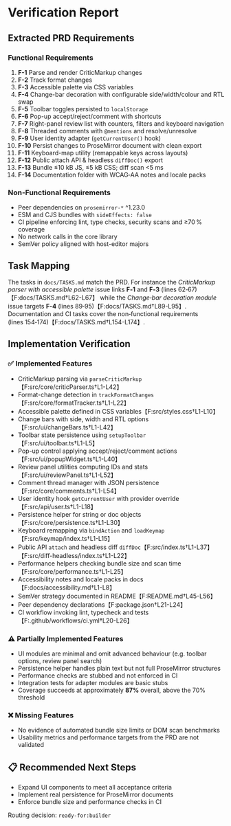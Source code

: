 # Verification Report

## Extracted PRD Requirements

### Functional Requirements
1. **F-1** Parse and render CriticMarkup changes
2. **F-2** Track format changes
3. **F-3** Accessible palette via CSS variables
4. **F-4** Change-bar decoration with configurable side/width/colour and RTL swap
5. **F-5** Toolbar toggles persisted to `localStorage`
6. **F-6** Pop-up accept/reject/comment with shortcuts
7. **F-7** Right-panel review list with counters, filters and keyboard navigation
8. **F-8** Threaded comments with `@mentions` and resolve/unresolve
9. **F-9** User identity adapter (`getCurrentUser()` hook)
10. **F-10** Persist changes to ProseMirror document with clean export
11. **F-11** Keyboard-map utility (remappable keys across layouts)
12. **F-12** Public attach API & headless `diffDoc()` export
13. **F-13** Bundle ≤10 kB JS, ≤5 kB CSS; diff scan <5 ms
14. **F-14** Documentation folder with WCAG‑AA notes and locale packs

### Non-Functional Requirements
- Peer dependencies on `prosemirror-*` ^1.23.0
- ESM and CJS bundles with `sideEffects: false`
- CI pipeline enforcing lint, type checks, security scans and ≥70 % coverage
- No network calls in the core library
- SemVer policy aligned with host-editor majors

## Task Mapping
The tasks in `docs/TASKS.md` match the PRD. For instance the
*CriticMarkup parser with accessible palette* issue links **F‑1** and **F‑3**
(lines 62‑67)【F:docs/TASKS.md†L62-L67】 while the *Change‑bar decoration module*
issue targets **F‑4** (lines 89‑95)【F:docs/TASKS.md†L89-L95】. Documentation and
CI tasks cover the non‑functional requirements (lines 154‑174)【F:docs/TASKS.md†L154-L174】.

## Implementation Verification

### ✅ Implemented Features
- CriticMarkup parsing via `parseCriticMarkup`【F:src/core/criticParser.ts†L1-L42】
- Format-change detection in `trackFormatChanges`【F:src/core/formatTracker.ts†L1-L22】
- Accessible palette defined in CSS variables【F:src/styles.css†L1-L10】
- Change bars with side, width and RTL options【F:src/ui/changeBars.ts†L1-L42】
- Toolbar state persistence using `setupToolbar`【F:src/ui/toolbar.ts†L1-L5】
- Pop-up control applying accept/reject/comment actions【F:src/ui/popupWidget.ts†L1-L40】
- Review panel utilities computing IDs and stats【F:src/ui/reviewPanel.ts†L1-L52】
- Comment thread manager with JSON persistence【F:src/core/comments.ts†L1-L54】
- User identity hook `getCurrentUser` with provider override【F:src/api/user.ts†L1-L18】
- Persistence helper for string or doc objects【F:src/core/persistence.ts†L1-L30】
- Keyboard remapping via `bindAction` and `loadKeymap`【F:src/keymap/index.ts†L1-L15】
- Public API `attach` and headless diff `diffDoc`【F:src/index.ts†L1-L37】【F:src/diff-headless/index.ts†L1-L22】
- Performance helpers checking bundle size and scan time【F:src/core/performance.ts†L1-L25】
- Accessibility notes and locale packs in docs【F:docs/accessibility.md†L1-L8】
- SemVer strategy documented in README【F:README.md†L45-L56】
- Peer dependency declarations【F:package.json†L21-L24】
- CI workflow invoking lint, typecheck and tests【F:.github/workflows/ci.yml†L20-L26】

### ⚠️ Partially Implemented Features
- UI modules are minimal and omit advanced behaviour (e.g. toolbar options, review panel search)
- Persistence helper handles plain text but not full ProseMirror structures
- Performance checks are stubbed and not enforced in CI
- Integration tests for adapter modules are basic stubs
- Coverage succeeds at approximately **87%** overall, above the 70% threshold

### ❌ Missing Features
- No evidence of automated bundle size limits or DOM scan benchmarks
- Usability metrics and performance targets from the PRD are not validated

## 📋 Recommended Next Steps
- Expand UI components to meet all acceptance criteria
- Implement real persistence for ProseMirror documents
- Enforce bundle size and performance checks in CI

Routing decision: `ready-for:builder`
